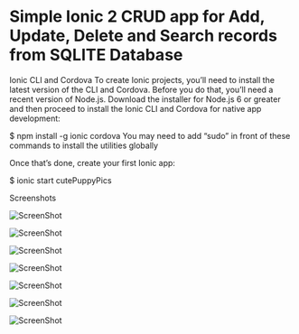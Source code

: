 Simple Ionic 2 CRUD app for Add, Update, Delete and Search records from SQLITE Database
=====================

Ionic CLI and Cordova
To create Ionic projects, you’ll need to install the latest version of the CLI and Cordova. Before you do that, you’ll need a recent version of Node.js. Download the installer for Node.js 6 or greater and then proceed to install the Ionic CLI and Cordova for native app development:

$ npm install -g ionic cordova
You may need to add “sudo” in front of these commands to install the utilities globally

Once that’s done, create your first Ionic app:

$ ionic start cutePuppyPics




Screenshots



![ScreenShot](https://i.imgur.com/sVPGQtZ.png)


![ScreenShot](https://i.imgur.com/6EhEPe3.png)


![ScreenShot](https://i.imgur.com/TvBR3UO.png)


![ScreenShot](https://i.imgur.com/xxrnpfh.png)


![ScreenShot](https://i.imgur.com/MEVCKF3.png)


![ScreenShot](https://i.imgur.com/BdQVYQQ.png)


![ScreenShot](https://i.imgur.com/HTUiPNg.png)







